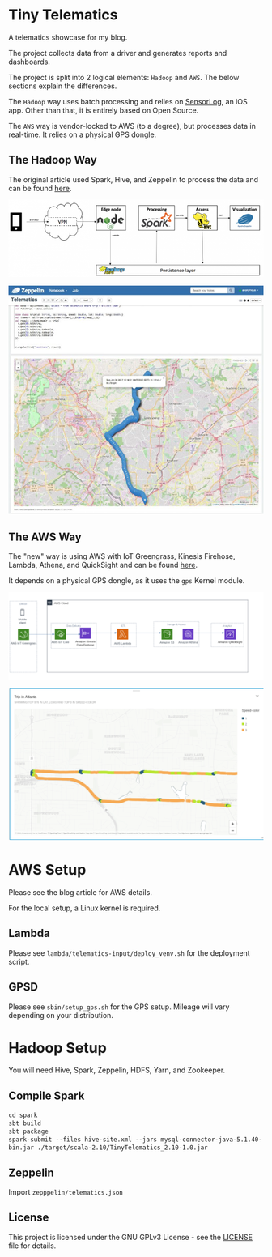 # Tiny Telematics
A telematics showcase for my blog.

The project collects data from a driver and generates reports and dashboards.

The project is split into 2 logical elements: `Hadoop` and `AWS`. The below sections explain the differences.

The `Hadoop` way uses batch processing and relies on [SensorLog](https://apps.apple.com/us/app/sensorlog/id388014573), an iOS app. Other than that, it is entirely based on Open Source.

The `AWS` way is vendor-locked to AWS (to a degree), but processes data in real-time. It relies on a physical GPS dongle.
 
## The Hadoop Way
The original article used Spark, Hive, and Zeppelin to process the data and can be found [here](https://chollinger.com/blog/2017/03/tiny-telematics-with-spark-and-zeppelin/).

![Hadoop Architecture](./docs/hadoop-arch.png)

![Zeppelin](./docs/zeppelin.jpg)

## The AWS Way
The "new" way is using AWS with IoT Greengrass, Kinesis Firehose, Lambda, Athena, and QuickSight and can be found [here](https://chollinger.com/blog/2019/08/how-i-built-a-tiny-real-time-telematics-application-on-aws/).

It depends on a physical GPS dongle, as it uses the `gps` Kernel module.


![AWS Architecture](./docs/aws-arch.png)

![AWS Architecture](./docs/aws-visual.png)

# AWS Setup
Please see the blog article for AWS details.

For the local setup, a Linux kernel is required.

## Lambda
Please see `lambda/telematics-input/deploy_venv.sh` for the deployment script.

## GPSD
Please see `sbin/setup_gps.sh` for the GPS setup. Mileage will vary depending on your distribution.

# Hadoop Setup
You will need Hive, Spark, Zeppelin, HDFS, Yarn, and Zookeeper.

## Compile Spark
```
cd spark
sbt build
sbt package
spark-submit --files hive-site.xml --jars mysql-connector-java-5.1.40-bin.jar ./target/scala-2.10/TinyTelematics_2.10-1.0.jar
```

## Zeppelin
Import `zepppelin/telematics.json`

## License
This project is licensed under the GNU GPLv3 License - see the [LICENSE](LICENSE) file for details.
